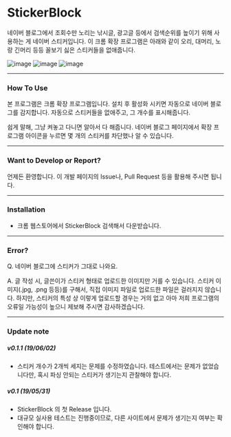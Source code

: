 # StickerBlock


네이버 블로그에서 조회수만 노리는 낚시글, 광고글 등에서 검색순위를 높이기 위해 사용하는 게 네이버 스티커입니다.
이 크롬 확장 프로그램은 아래와 같이 오리, 대머리, 노랑 긴머리 등등 꼴보기 싫은 스티커들을 없애줍니다.

![image](https://user-images.githubusercontent.com/11948404/58758603-7484fe80-8558-11e9-8ff0-096a62cada9e.png)
![image](https://user-images.githubusercontent.com/11948404/58758617-af873200-8558-11e9-98bf-c5f42f1ceb6d.png)
![image](https://user-images.githubusercontent.com/11948404/58758626-c6c61f80-8558-11e9-92af-abae8a18281c.png)

---
### How To Use

본 프로그램은 크롬 확장 프로그램입니다. 
설치 후 활성화 시키면 자동으로 네이버 블로그를 감지합니다. 
자동으로 스티커들을 없애주고, 그 개수를 표시해줍니다.
  
쉽게 말해, 그냥 켜놓고 다니면 알아서 다 해줍니다.
네이버 블로그 페이지에서 확장 프로그램 아이콘을 누르면 몇 개의 스티커를 차단했나 알 수 있습니다.

---
### Want to Develop or Report?

언제든 환영합니다. 이 개발 페이지의 Issue나, Pull Request 등을 활용해 주시면 됩니다.

---
### Installation

* 크롬 웹스토어에서 StickerBlock 검색해서 다운받습니다.


---
### Error?
Q. 네이버 블로그에 스티커가 그대로 나와요.

A. 글 작성 시, 글쓴이가 스티커 형태로 업로드한 이미지만 거를 수 있습니다. 스티커 이미지(.jpg, .png 등등)를 구해서, 직접 이미지 파일로 업로드한 파일은 걸러지지 않습니다. 하지만, 스티커의 특성 상 이렇게 업로드할 경우는 거의 없고 아마 저희 프로그램의 오류일 가능성이 높으니 제보해 주시면 감사하겠습니다.

---

### Update note

##### v0.1.1 (19/06/02)
* 스티커 개수가 2개씩 세지는 문제를 수정하였습니다. 테스트에서는 문제가 없었습니다만, 혹시 파싱 안되는 스티커가 생기는지 관찰해야 합니다.

##### v0.1 (19/05/31)
* StickerBlock 의 첫 Release 입니다.
* 대규모 실사용 테스트는 진행중이므로, 다른 사이트에서 문제가 생기는지 여부는 확인해야 합니다.

